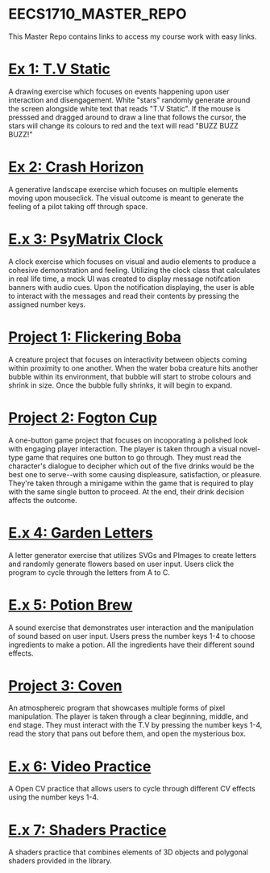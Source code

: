 # EECS1710_MASTER_REPO
This Master Repo contains links to access my course work with easy links.

# [Ex 1: T.V Static](https://github.com/JasmineLIE/EECS1710_Exercise1)
A drawing exercise which focuses on events happening upon user interaction and disengagement.  White "stars" randomly generate around the screen alongside white text that reads "T.V Static".  If the mouse is presssed and dragged around to draw a line that follows the cursor, the stars will change its colours to red and the text will read "BUZZ BUZZ BUZZ!"
 
# [Ex 2: Crash Horizon](https://github.com/JasmineLIE/EECS1710_Exercise2)
A generative landscape exercise which focuses on multiple elements moving upon mouseclick.  The visual outcome is meant to generate the feeling of a pilot taking off through space.
 
# [E.x 3: PsyMatrix Clock](https://github.com/JasmineLIE/EECS1710_Exercise3)
A clock exercise which focuses on visual and audio elements to produce a cohesive demonstration and feeling.  Utilizing the clock class that calculates in real life time, a mock UI was created to display message notifcation banners with audio cues.  Upon the notification displaying, the user is able to interact with the messages and read their contents by pressing the assigned number keys.

# [Project 1: Flickering Boba](https://github.com/JasmineLIE/EECS1710_Project1_FlickeringBoba)
A creature project that focuses on interactivity between objects coming within proximity to one another.  When the water boba creature hits another bubble within its environment, that bubble will start to strobe colours and shrink in size.  Once the bubble fully shrinks, it will begin to expand.

# [Project 2: Fogton Cup](https://github.com/JasmineLIE/EECS1710_Project2_FogtonCup)
A one-button game project that focuses on incoporating a polished look with engaging player interaction.  The player is taken through a visual novel-type game that requires one button to go through.  They must read the character's dialogue to decipher which out of the five drinks would be the best one to serve--with some causing displeasure, satisfaction, or pleasure.  They're taken through a minigame within the game that is required to play with the same single button to proceed.  At the end, their drink decision affects the outcome.

# [E.x 4: Garden Letters](https://github.com/JasmineLIE/EECS1710_Exercise4)
A letter generator exercise that utilizes SVGs and PImages to create letters and randomly generate flowers based on user input.  Users click the program to cycle through the letters from A to C.

# [E.x 5: Potion Brew](https://github.com/JasmineLIE/EECS1710_Exercise5)
A sound exercise that demonstrates user interaction and the manipulation of sound based on user input.  Users press the number keys 1-4 to choose ingredients to make a potion.  All the ingredients have their different sound effects.

# [Project 3: Coven](https://github.com/JasmineLIE/EECS1710_Project3_Coven)
An atmosphereic program that showcases multiple forms of pixel manipulation.  The player is taken through a clear beginning, middle, and end stage.  They must interact with the T.V by pressing the number keys 1-4, read the story that pans out before them, and open the mysterious box.  

# [E.x 6: Video Practice](https://github.com/JasmineLIE/EECS1710_Exercise6)
A Open CV practice that allows users to cycle through different CV effects using the number keys 1-4.

# [E.x 7: Shaders Practice](https://github.com/JasmineLIE/EECS1710_Exercise7)
A shaders practice that combines elements of 3D objects and polygonal shaders provided in the library.
